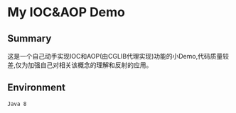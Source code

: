 # My IOC&AOP Demo

## Summary 

这是一个自己动手实现IOC和AOP(由CGLIB代理实现)功能的小Demo,代码质量较差,仅为加强自己对相关该概念的理解和反射的应用。

## Environment

`Java 8`